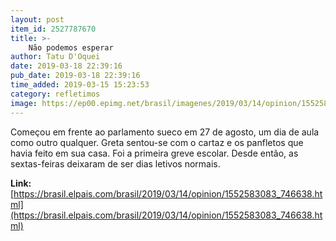 ```yaml
---
layout: post
item_id: 2527787670
title: >-
    Não podemos esperar
author: Tatu D'Oquei
date: 2019-03-18 22:39:16
pub_date: 2019-03-18 22:39:16
time_added: 2019-03-15 15:23:53
category: refletimos
image: https://ep00.epimg.net/brasil/imagenes/2019/03/14/opinion/1552583083_746638_1552661289_rrss_normal.jpg
---
```


Começou em frente ao parlamento sueco em 27 de agosto, um dia de aula como outro qualquer. Greta sentou-se com o cartaz e os panfletos que havia feito em sua casa. Foi a primeira greve escolar. Desde então, as sextas-feiras deixaram de ser dias letivos normais.

**Link:** [https://brasil.elpais.com/brasil/2019/03/14/opinion/1552583083_746638.html](https://brasil.elpais.com/brasil/2019/03/14/opinion/1552583083_746638.html)


